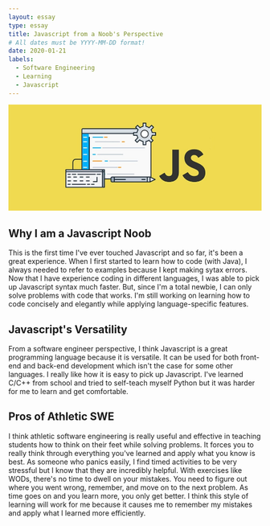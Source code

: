 ```yaml
---
layout: essay
type: essay
title: Javascript from a Noob's Perspective
# All dates must be YYYY-MM-DD format!
date: 2020-01-21
labels:
  - Software Engineering
  - Learning
  - Javascript
---
```


<img class="ui large left floated rounded image" src="../images/jsBanner.jpg">




## Why I am a Javascript Noob
This is the first time I've ever touched Javascript and so far, it's been a great experience. When I first started to learn how to code (with Java), I always needed to refer to examples because I kept making sytax errors. Now that I have experience coding in different languages, I was able to pick up Javascript syntax much faster. But, since I'm a total newbie, I can only solve problems with code that works. I'm still working on learning how to code concisely and elegantly while applying language-specific features. 
## Javascript's Versatility
From a software engineer perspective, I think Javascript is a great programming language because it is versatile. It can be used for both front-end and back-end development which isn't the case for some other languages. I really like how it is easy to pick up Javascript. I've learned C/C++ from school and tried to self-teach myself Python but it was harder for me to learn and get comfortable. 
## Pros of Athletic SWE
I think athletic software engineering is really useful and effective in teaching students how to think on their feet while solving problems. It forces you to really think through everything you've learned and apply what you know is best. As someone who panics easily, I find timed activities to be very stressful but I know that they are incredibly helpful. With exercises like WODs, there's no time to dwell on your mistakes. You need to figure out where you went wrong, remember, and move on to the next problem. As time goes on and you learn more, you only get better. I think this style of learning will work for me because it causes me to remember my mistakes and apply what I learned more efficiently. 
